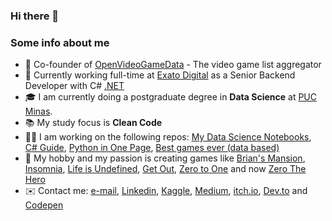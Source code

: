 ### Hi there 👋

### Some info about me

- 🚀 Co-founder of [OpenVideoGameData](https://www.openvideogamedata.com/) - The video game list aggregator
- 💼 Currently working full-time at [Exato Digital](https://exato.digital/) as a Senior Backend Developer with C# [.NET](https://dotnet.microsoft.com/)
- 🎓 I am currently doing a postgraduate degree in **Data Science** at [PUC Minas](https://www.pucminas.br/main/Paginas/default.aspx).
- 📚 My study focus is **Clean Code**
- 👨‍💻 I am working on the following repos: [My Data Science Notebooks](https://github.com/andredarcie/my-data-science-notebooks), [C# Guide](https://github.com/andredarcie/csharp-quick-reference-guide), [Python in One Page](https://github.com/andredarcie/python-in-one-page), [Best games ever (data based)](https://github.com/andredarcie/best-games-of-all-time)
- 🎲 My hobby and my passion is creating games like [Brian's Mansion](https://github.com/andredarcie/brians-mansion), [Insomnia](https://andredarcie.github.io/insomnia.html), [Life is Undefined](https://andredarcie.github.io/life-is-undefined/), [Get Out](https://andredarcie.github.io/get-out-game/), [Zero to One](https://andredarcie.itch.io/zero-to-one) and now [Zero The Hero](https://andredarcie.itch.io/zero-the-hero)
- ✉️ Contact me: [e-mail](andrendarcie@gmail.com), [Linkedin](https://www.linkedin.com/in/andr%C3%A9-n-darcie-8b64817b/), [Kaggle](https://www.kaggle.com/andredarcie), [Medium](https://medium.com/@andrendarcie), [itch.io](https://andredarcie.itch.io/), [Dev.to](https://dev.to/andredarcie) and [Codepen](https://codepen.io/andredarcie)
